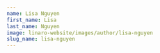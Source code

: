 ```yaml
---
name: Lisa Nguyen
first_name: Lisa
last_name: Nguyen
image: linaro-website/images/author/lisa-nguyen
slug_name: lisa-nguyen
---
```


